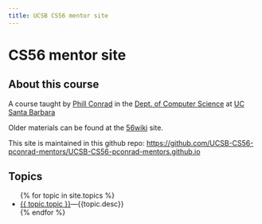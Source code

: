 ```yaml
---
title: UCSB CS56 mentor site
---
```


# CS56 mentor site

<div id="about" data-role="collapsible" data-collapsed="false" markdown="1">
<h2>About this course</h2>

A course taught by [Phill Conrad](http://www.cs.ucsb.edu/~pconrad)
in the [Dept. of Computer Science](http://www.cs.ucsb.edu) at
[UC Santa Barbara](http://www.ucsb.edu)

Older materials can be found at the [56wiki](https://foo.cs.ucsb.edu/56wiki) site.

This site is maintained in this github repo: <https://github.com/UCSB-CS56-pconrad-mentors/UCSB-CS56-pconrad-mentors.github.io>

</div><!-- about -->



<div id="topics" data-role="collapsible" data-collapsed="false">
  <h2>Topics</h2>
  <ul>
   {% for topic in site.topics %}
     <li><a href="{{topic.url}}">{{ topic.topic }}</a>&mdash;{{topic.desc}}</li>
   {% endfor %}
  </ul>
</div>

